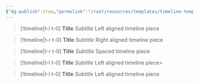 ```yaml
---
{"dg-publish":true,"permalink":"/root/resources/templates/timeline-template/"}
---
```



> [!timeline|t-l t-0] **Title** _Subtitle_
> Left aligned timeline piece

> [!timeline|t-r t-0] **Title** *Subtitle*
> Right aligned timeline piece

> [!timeline|t-r t-0] **Title** *Subtitle*
> Spaced timeline piece

> [!timeline|t-l t-0] **Title** _Subtitle_
> Left aligned timeline piece> 

> [!timeline|t-l t-0] **Title** _Subtitle_
> Left aligned timeline piece

